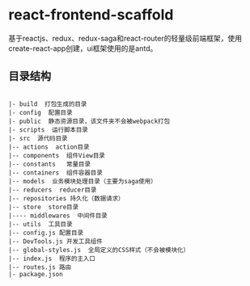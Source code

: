 # react-frontend-scaffold

基于reactjs、redux、redux-saga和react-router的轻量级前端框架，使用create-react-app创建，ui框架使用的是antd。

## 目录结构

```

|- build  打包生成的目录
|- config  配置目录
|- public  静态资源目录，该文件夹不会被webpack打包
|- scripts  运行脚本目录
|- src  源代码目录
|-- actions  action目录
|-- components  组件View目录
|-- constants   常量目录
|-- containers  组件容器目录
|-- models  业务模块处理目录（主要为saga使用）
|-- reducers  reducer目录
|-- repositories 持久化（数据请求）
|-- store  store目录
|---- middlewares  中间件目录
|-- utils  工具目录
|-- config.js 配置目录
|-- DevTools.js 开发工具组件
|-- global-styles.js  全局定义的CSS样式（不会被模块化）
|-- index.js  程序的主入口
|-- routes.js 路由
|- package.json

```

